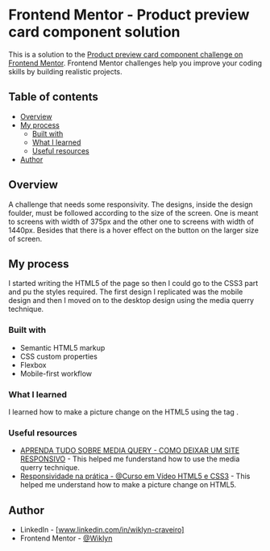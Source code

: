 # Frontend Mentor - Product preview card component solution

This is a solution to the [Product preview card component challenge on Frontend Mentor](https://www.frontendmentor.io/challenges/product-preview-card-component-GO7UmttRfa). Frontend Mentor challenges help you improve your coding skills by building realistic projects. 

## Table of contents

- [Overview](#overview)
- [My process](#my-process)
  - [Built with](#built-with)
  - [What I learned](#what-i-learned)
  - [Useful resources](#useful-resources)
- [Author](#author)

## Overview

A challenge that needs some responsivity. The designs, inside the design foulder, must be followed according to the size of the screen. One is meant to screens with width of 375px and the other one to screens with width of 1440px. Besides that there is a hover effect on the button on the larger size of screen.

## My process

I started writing the HTML5 of the page so then I could go to the CSS3 part and pu the styles required. The first design I replicated was the mobile design and then I moved on to the desktop design using the media querry technique.

### Built with

- Semantic HTML5 markup
- CSS custom properties
- Flexbox
- Mobile-first workflow

### What I learned

I learned how to make a picture change on the HTML5 using the tag <picture>.

### Useful resources

- [APRENDA TUDO SOBRE MEDIA QUERY - COMO DEIXAR UM SITE RESPONSIVO](https://youtu.be/jEf_zX4fKqU) - This helped me funderstand how to use the media querry technique.
- [Responsividade na prática - @Curso em Vídeo HTML5 e CSS3](https://youtu.be/rAdHLNBTCgs) - This helped me understand how to make a picture change on HTML5.

## Author

- LinkedIn - [www.linkedin.com/in/wiklyn-craveiro]
- Frontend Mentor - [@Wiklyn](https://www.frontendmentor.io/profile/yourusername)
